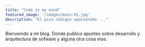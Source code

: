 ```yaml
---
title: "Code in my mind"
featured_image: '/images/main-01.jpg'
description: "El pica códigos apasionado ..."
---
```

Bienvenido a mi blog. Donde publico apuntes sobre desarrollo y arquitectura de sofware y alguna otra cosa mas.
